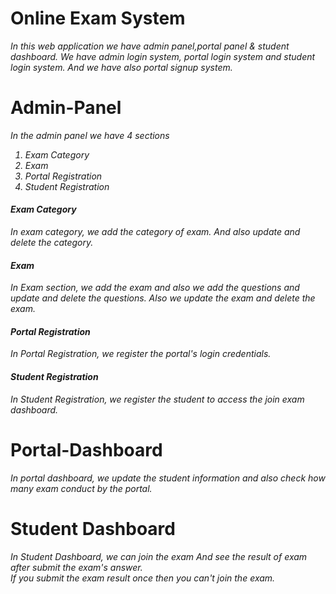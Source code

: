 # Online Exam System
  <i>In this web application we have admin panel,portal panel & student dashboard.
  We have admin login system, portal login system and student login system.
  And we have also portal signup system.</i>

# Admin-Panel
  <i>In the admin panel we have 4 sections
  1) Exam Category
  2) Exam
  3) Portal Registration
  4) Student Registration      
 <h4>Exam Category</h4>    
  In exam category, we add the category of exam. And also update and delete the category.    

 <h4>Exam</h4>
  In Exam section, we add the exam and also we add the questions and update and delete the questions.
  Also we update the exam and delete the exam.

 <h4>Portal Registration</h4>
  In Portal Registration, we register the portal's login credentials.         
   
  <h4>Student Registration</h4>
  In Student Registration, we register the student to access the join exam dashboard.</i>  

# Portal-Dashboard

  <i>In portal dashboard, we update the student information and also check how many exam conduct by the portal. </i>
# Student Dashboard
  <i>In Student Dashboard, we can join the exam
  And see the result of exam after submit the exam's answer.      
  If you submit the exam result once then you can't join the exam.</i>
  

